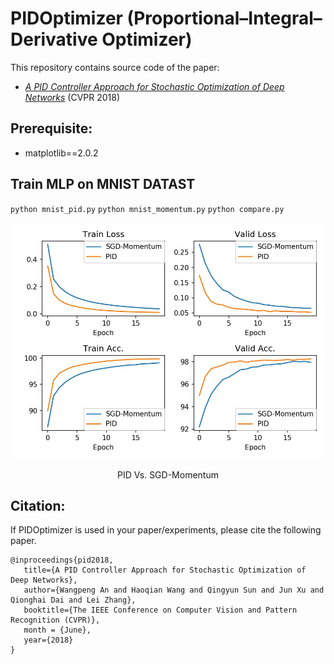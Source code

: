 # PIDOptimizer (Proportional–Integral–Derivative Optimizer)
This repository contains source code of the paper:
* [*A PID Controller Approach for Stochastic Optimization of Deep Networks*](http://www4.comp.polyu.edu.hk/~cslzhang/paper/CVPR18_PID.pdf) (CVPR 2018)

## Prerequisite: 
* matplotlib==2.0.2

## Train MLP on MNIST DATAST
`python mnist_pid.py`
`python mnist_momentum.py`
`python compare.py`

<div align="center">
  <img src="moment_vs_pid.jpg" width="700px" />
  <p>PID Vs. SGD-Momentum</p>
</div>

## Citation:
If PIDOptimizer is used in your paper/experiments, please cite the following paper.
```
@inproceedings{pid2018,
   title={A PID Controller Approach for Stochastic Optimization of Deep Networks},
   author={Wangpeng An and Haoqian Wang and Qingyun Sun and Jun Xu and Qionghai Dai and Lei Zhang},
   booktitle={The IEEE Conference on Computer Vision and Pattern Recognition (CVPR)},
   month = {June},
   year={2018}
}
```
